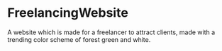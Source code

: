 # FreelancingWebsite
A website which is made for a freelancer to attract clients, made with a trending color scheme of forest green and white.
